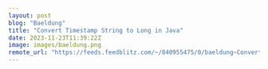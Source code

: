 ```yaml
---
layout: post
blog: "Baeldung"
title: "Convert Timestamp String to Long in Java"
date: 2023-11-23T11:39:22Z
image: images/baeldung.png
remote_url: "https://feeds.feedblitz.com/~/840955475/0/baeldung~Convert-Timestamp-String-to-Long-in-Java"
---
```

